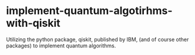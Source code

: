 # implement-quantum-algotirhms-with-qiskit
Utilizing the python package, qiskit, published by IBM, (and of course other packages) to implement quantum algorithms.
